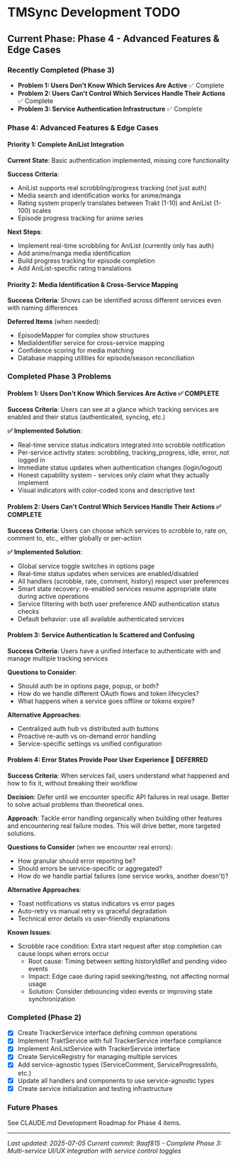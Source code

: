 # TMSync Development TODO

## Current Phase: Phase 4 - Advanced Features & Edge Cases

### Recently Completed (Phase 3)
- **Problem 1: Users Don't Know Which Services Are Active** ✅ Complete
- **Problem 2: Users Can't Control Which Services Handle Their Actions** ✅ Complete
- **Problem 3: Service Authentication Infrastructure** ✅ Complete

### Phase 4: Advanced Features & Edge Cases

#### Priority 1: Complete AniList Integration
**Current State**: Basic authentication implemented, missing core functionality

**Success Criteria**: 
- AniList supports real scrobbling/progress tracking (not just auth)
- Media search and identification works for anime/manga
- Rating system properly translates between Trakt (1-10) and AniList (1-100) scales  
- Episode progress tracking for anime series

**Next Steps**:
- Implement real-time scrobbling for AniList (currently only has auth)
- Add anime/manga media identification
- Build progress tracking for episode completion
- Add AniList-specific rating translations

#### Priority 2: Media Identification & Cross-Service Mapping
**Success Criteria**: Shows can be identified across different services even with naming differences

**Deferred Items** (when needed):
- EpisodeMapper for complex show structures
- MediaIdentifier service for cross-service mapping  
- Confidence scoring for media matching
- Database mapping utilities for episode/season reconciliation

### Completed Phase 3 Problems

#### Problem 1: Users Don't Know Which Services Are Active ✅ COMPLETE
**Success Criteria**: Users can see at a glance which tracking services are enabled and their status (authenticated, syncing, etc.)

**✅ Implemented Solution**:
- Real-time service status indicators integrated into scrobble notification
- Per-service activity states: scrobbling, tracking_progress, idle, error, not logged in
- Immediate status updates when authentication changes (login/logout)
- Honest capability system - services only claim what they actually implement
- Visual indicators with color-coded icons and descriptive text

#### Problem 2: Users Can't Control Which Services Handle Their Actions ✅ COMPLETE
**Success Criteria**: Users can choose which services to scrobble to, rate on, comment to, etc., either globally or per-action

**✅ Implemented Solution**:
- Global service toggle switches in options page 
- Real-time status updates when services are enabled/disabled
- All handlers (scrobble, rate, comment, history) respect user preferences
- Smart state recovery: re-enabled services resume appropriate state during active operations
- Service filtering with both user preference AND authentication status checks
- Default behavior: use all available authenticated services

#### Problem 3: Service Authentication Is Scattered and Confusing
**Success Criteria**: Users have a unified interface to authenticate with and manage multiple tracking services

**Questions to Consider**:
- Should auth be in options page, popup, or both?
- How do we handle different OAuth flows and token lifecycles?
- What happens when a service goes offline or tokens expire?

**Alternative Approaches**:
- Centralized auth hub vs distributed auth buttons
- Proactive re-auth vs on-demand error handling
- Service-specific settings vs unified configuration

#### Problem 4: Error States Provide Poor User Experience 🔄 DEFERRED
**Success Criteria**: When services fail, users understand what happened and how to fix it, without breaking their workflow

**Decision**: Defer until we encounter specific API failures in real usage. Better to solve actual problems than theoretical ones.

**Approach**: Tackle error handling organically when building other features and encountering real failure modes. This will drive better, more targeted solutions.

**Questions to Consider** (when we encounter real errors):
- How granular should error reporting be?
- Should errors be service-specific or aggregated?
- How do we handle partial failures (one service works, another doesn't)?

**Alternative Approaches**:
- Toast notifications vs status indicators vs error pages
- Auto-retry vs manual retry vs graceful degradation
- Technical error details vs user-friendly explanations

**Known Issues**:

- Scrobble race condition: Extra start request after stop completion can cause loops when errors occur
  - Root cause: Timing between setting historyIdRef and pending video events
  - Impact: Edge case during rapid seeking/testing, not affecting normal usage
  - Solution: Consider debouncing video events or improving state synchronization

### Completed (Phase 2)

- [x] Create TrackerService interface defining common operations
- [x] Implement TraktService with full TrackerService interface compliance
- [x] Implement AniListService with TrackerService interface
- [x] Create ServiceRegistry for managing multiple services
- [x] Add service-agnostic types (ServiceComment, ServiceProgressInfo, etc.)
- [x] Update all handlers and components to use service-agnostic types
- [x] Create service initialization and testing infrastructure

### Future Phases

See CLAUDE.md Development Roadmap for Phase 4 items.

---
*Last updated: 2025-07-05*
*Current commit: 9aaf815 - Complete Phase 3: Multi-service UI/UX integration with service control toggles*
